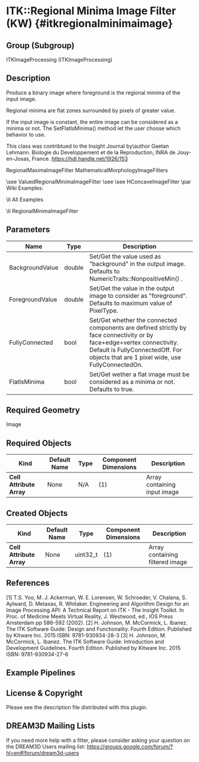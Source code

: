 ITK::Regional Minima Image Filter (KW) {#itkregionalminimaimage}
======================

## Group (Subgroup) ##

ITKImageProcessing (ITKImageProcessing)

## Description ##

Produce a binary image where foreground is the regional minima of the input image.

Regional minima are flat zones surrounded by pixels of greater value.

If the input image is constant, the entire image can be considered as a minima or not. The SetFlatIsMinima() method let the user choose which behavior to use.

This class was contribtued to the Insight Journal by\author Gaetan Lehmann. Biologie du Developpement et de la Reproduction, INRA de Jouy-en-Josas, France. https://hdl.handle.net/1926/153 

 RegionalMaximaImageFilter MathematicalMorphologyImageFilters

\see ValuedRegionalMinimaImageFilter 
\see 
\see HConcaveImageFilter 
\par Wiki Examples:

\li All Examples 

\li RegionalMinimaImageFilter

## Parameters ##

| Name | Type | Description |
|------|------|-------------|
| BackgroundValue | double| Set/Get the value used as "background" in the output image. Defaults to NumericTraits<PixelType>::NonpositiveMin() . |
| ForegroundValue | double| Set/Get the value in the output image to consider as "foreground". Defaults to maximum value of PixelType. |
| FullyConnected | bool| Set/Get whether the connected components are defined strictly by face connectivity or by face+edge+vertex connectivity. Default is FullyConnectedOff. For objects that are 1 pixel wide, use FullyConnectedOn. |
| FlatIsMinima | bool| Set/Get wether a flat image must be considered as a minima or not. Defaults to true. |


## Required Geometry ##

Image

## Required Objects ##

| Kind | Default Name | Type | Component Dimensions | Description |
|------|--------------|------|----------------------|-------------|
| **Cell Attribute Array** | None | N/A | (1)  | Array containing input image

## Created Objects ##

| Kind | Default Name | Type | Component Dimensions | Description |
|------|--------------|------|----------------------|-------------|
| **Cell Attribute Array** | None | uint32_t | (1)  | Array containing filtered image

## References ##

[1] T.S. Yoo, M. J. Ackerman, W. E. Lorensen, W. Schroeder, V. Chalana, S. Aylward, D. Metaxas, R. Whitaker. Engineering and Algorithm Design for an Image Processing API: A Technical Report on ITK - The Insight Toolkit. In Proc. of Medicine Meets Virtual Reality, J. Westwood, ed., IOS Press Amsterdam pp 586-592 (2002). 
[2] H. Johnson, M. McCormick, L. Ibanez. The ITK Software Guide: Design and Functionality. Fourth Edition. Published by Kitware Inc. 2015 ISBN: 9781-930934-28-3
[3] H. Johnson, M. McCormick, L. Ibanez. The ITK Software Guide: Introduction and Development Guidelines. Fourth Edition. Published by Kitware Inc. 2015 ISBN: 9781-930934-27-6

## Example Pipelines ##



## License & Copyright ##

Please see the description file distributed with this plugin.

## DREAM3D Mailing Lists ##

If you need more help with a filter, please consider asking your question on the DREAM3D Users mailing list:
https://groups.google.com/forum/?hl=en#!forum/dream3d-users

